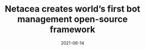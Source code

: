 ---
layout  :   single
title   :   "Netacea creates world’s first bot management open-source framework"
publisher:   "RealWire"   
ext-link:   "https://www.realwire.com/releases/Netacea-creates-worlds-first-bot-management-open-source-framework"
date    :   2021-06-14
---
